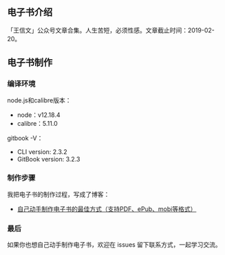 ## 电子书介绍

「王信文」公众号文章合集。人生苦短，必须性感。文章截止时间：2019-02-20。


## 电子书制作

### 编译环境

node.js和calibre版本：

- node：v12.18.4
- calibre：5.11.0

gitbook -V：

- CLI version: 2.3.2
- GitBook version: 3.2.3

### 制作步骤

我把电子书的制作过程，写成了博客：

- [自己动手制作电子书的最佳方式（支持PDF、ePub、mobi等格式）](https://www.qianguyihao.com/post/2020-09-14-gitbook)

### 最后

如果你也想自己动手制作电子书，欢迎在 issues 留下联系方式，一起学习交流。
